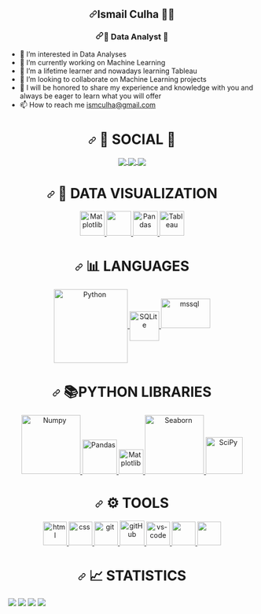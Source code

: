 
</p>
<h2 align="center" dir="auto"><a id="user-content-Hello-I am-Ismail--" class="anchor" aria-hidden="true" href="#Hello-I am-Ismail--"><svg class="octicon octicon-link" viewBox="0 0 16 16" version="1.1" width="16" height="16" aria-hidden="true"><path fill-rule="evenodd" d="M7.775 3.275a.75.75 0 001.06 1.06l1.25-1.25a2 2 0 112.83 2.83l-2.5 2.5a2 2 0 01-2.83 0 .75.75 0 00-1.06 1.06 3.5 3.5 0 004.95 0l2.5-2.5a3.5 3.5 0 00-4.95-4.95l-1.25 1.25zm-4.69 9.64a2 2 0 010-2.83l2.5-2.5a2 2 0 012.83 0 .75.75 0 001.06-1.06 3.5 3.5 0 00-4.95 0l-2.5 2.5a3.5 3.5 0 004.95 4.95l1.25-1.25a.75.75 0 00-1.06-1.06l-1.25 1.25a2 2 0 01-2.83 0z"></path></svg></a>Ismail Culha <g-emoji class="g-emoji" alias="man_scientist" fallback-src="https://github.githubassets.com/images/icons/emoji/unicode/1f468-1f52c.png">👨‍🔬</g-emoji> </h2>
<h3 align="center" dir="auto"><a id="user-content--Data-Analyst -" class="anchor" aria-hidden="true" href="#-Data-Analyst-"><svg class="octicon octicon-link" viewBox="0 0 16 16" version="1.1" width="16" height="16" aria-hidden="true"><path fill-rule="evenodd" d="M7.775 3.275a.75.75 0 001.06 1.06l1.25-1.25a2 2 0 112.83 2.83l-2.5 2.5a2 2 0 01-2.83 0 .75.75 0 00-1.06 1.06 3.5 3.5 0 004.95 0l2.5-2.5a3.5 3.5 0 00-4.95-4.95l-1.25 1.25zm-4.69 9.64a2 2 0 010-2.83l2.5-2.5a2 2 0 012.83 0 .75.75 0 001.06-1.06 3.5 3.5 0 00-4.95 0l-2.5 2.5a3.5 3.5 0 004.95 4.95l1.25-1.25a.75.75 0 00-1.06-1.06l-1.25 1.25a2 2 0 01-2.83 0z"></path></svg></a><g-emoji class="g-emoji" alias="speech_balloon" fallback-src="https://github.githubassets.com/images/icons/emoji/unicode/1f4ac.png">💬</g-emoji> Data Analyst <g-emoji class="g-emoji" alias="speech_balloon" fallback-src="https://github.githubassets.com/images/icons/emoji/unicode/1f4ac.png">💬</g-emoji></h3>
<ul dir="auto">
<li><g-emoji class="g-emoji" alias="eyes" fallback-src="https://github.githubassets.com/images/icons/emoji/unicode/1f440.png">👀</g-emoji> I’m interested in Data Analyses</li>
<li><g-emoji class="g-emoji" alias="telescope" fallback-src="https://github.githubassets.com/images/icons/emoji/unicode/1f52d.png">🔭</g-emoji> I’m currently working on Machine Learning</li>
<li><g-emoji class="g-emoji" alias="seedling" fallback-src="https://github.githubassets.com/images/icons/emoji/unicode/1f331.png">🌱</g-emoji> I’m a lifetime learner and nowadays learning Tableau </li>
<li><g-emoji class="g-emoji" alias="revolving_hearts" fallback-src="https://github.githubassets.com/images/icons/emoji/unicode/1f49e.png">💞️</g-emoji> I’m looking to collaborate on Machine Learning projects</li>
<li><g-emoji class="g-emoji" alias="speech_balloon" fallback-src="https://github.githubassets.com/images/icons/emoji/unicode/1f4ac.png">💬</g-emoji> I will be honored to share my experience and knowledge with you and always be eager to learn what you will offer</li>
<li><g-emoji class="g-emoji" alias="mailbox" fallback-src="https://github.githubassets.com/images/icons/emoji/unicode/1f4eb.png">📫</g-emoji> How to reach me <a href="mailto:ismculha@gmail.com">ismculha@gmail.com</a></li>
</ul>
<div align="center" dir="auto"> <h1 align="center" dir="auto"><a id="user-content---social--" class="anchor" aria-hidden="true" href="#--social--"><svg class="octicon octicon-link" viewBox="0 0 16 16" version="1.1" width="16" height="16" aria-hidden="true"><path fill-rule="evenodd" d="M7.775 3.275a.75.75 0 001.06 1.06l1.25-1.25a2 2 0 112.83 2.83l-2.5 2.5a2 2 0 01-2.83 0 .75.75 0 00-1.06 1.06 3.5 3.5 0 004.95 0l2.5-2.5a3.5 3.5 0 00-4.95-4.95l-1.25 1.25zm-4.69 9.64a2 2 0 010-2.83l2.5-2.5a2 2 0 012.83 0 .75.75 0 001.06-1.06 3.5 3.5 0 00-4.95 0l-2.5 2.5a3.5 3.5 0 004.95 4.95l1.25-1.25a.75.75 0 00-1.06-1.06l-1.25 1.25a2 2 0 01-2.83 0z"></path></svg></a> <g-emoji class="g-emoji" alias="man" fallback-src="https://github.githubassets.com/images/icons/emoji/unicode/1f468.png">👨</g-emoji> SOCIAL <g-emoji class="g-emoji" alias="woman" fallback-src="https://github.githubassets.com/images/icons/emoji/unicode/1f469.png">👩</g-emoji> </h1> </div>
<p align="center" dir="auto">
<a href="https://www.linkedin.com/in/ismail-culha/" rel="nofollow">
  <img align="center" src="https://camo.githubusercontent.com/a493f6833f99fb3c85788d6d9305e6b7a42b838e5ee5d138fd9a8214a7e77472/68747470733a2f2f696d672e736869656c64732e696f2f62616467652f6c696e6b6564696e2d2532333030373742352e7376673f267374796c653d666f722d7468652d6261646765266c6f676f3d6c696e6b6564696e266c6f676f436f6c6f723d7768697465" data-canonical-src="https://img.shields.io/badge/linkedin-%230077B5.svg?&amp;style=for-the-badge&amp;logo=linkedin&amp;logoColor=white" style="max-width: 100%;">
</a>
<a href="mailto:ismculha@gmail.com">  
  <img align="center" src="https://camo.githubusercontent.com/b010174bf1db503c35a1e9ca24ca85ccf11ba79f0db19e3ce7bab1a86e8b9616/68747470733a2f2f696d672e736869656c64732e696f2f62616467652f676d61696c2d6631663266362e7376673f267374796c653d666f722d7468652d6261646765266c6f676f3d676d61696c266c6f676f436f6c6f723d726564" data-canonical-src="https://img.shields.io/badge/gmail-f1f2f6.svg?&amp;style=for-the-badge&amp;logo=gmail&amp;logoColor=red" style="max-width: 100%;">
</a>
<a href="https://medium.com/" rel="nofollow">
  <img align="center" src="https://camo.githubusercontent.com/7848a11c0890b40f0c7ef42b8a3ddb41d343b5705d18cf2ae8d4a3fdad63993a/68747470733a2f2f696d672e736869656c64732e696f2f62616467652f2532302d6d656469756d2d626c61636b3f267374796c653d666f722d7468652d6261646765266c6f676f436f6c6f723d7768697465" data-canonical-src="https://img.shields.io/badge/%20-medium-black?&amp;style=for-the-badge&amp;logoColor=white" style="max-width: 100%;">
</a>
</p>
<div align="center" dir="auto"> <h1 align="center" dir="auto"><a id="user-content--see_no_evil-data-visualization-" class="anchor" aria-hidden="true" href="#-see_no_evil-data-visualization-"><svg class="octicon octicon-link" viewBox="0 0 16 16" version="1.1" width="16" height="16" aria-hidden="true"><path fill-rule="evenodd" d="M7.775 3.275a.75.75 0 001.06 1.06l1.25-1.25a2 2 0 112.83 2.83l-2.5 2.5a2 2 0 01-2.83 0 .75.75 0 00-1.06 1.06 3.5 3.5 0 004.95 0l2.5-2.5a3.5 3.5 0 00-4.95-4.95l-1.25 1.25zm-4.69 9.64a2 2 0 010-2.83l2.5-2.5a2 2 0 012.83 0 .75.75 0 001.06-1.06 3.5 3.5 0 00-4.95 0l-2.5 2.5a3.5 3.5 0 004.95 4.95l1.25-1.25a.75.75 0 00-1.06-1.06l-1.25 1.25a2 2 0 01-2.83 0z"></path></svg></a> <g-emoji class="g-emoji" alias="see_no_evil" fallback-src="https://github.githubassets.com/images/icons/emoji/unicode/1f648.png">🙈</g-emoji> DATA VISUALIZATION </h1> </div>
<p align="center" dir="auto">
<a href="#"> <img src="https://camo.githubusercontent.com/e831a700168b5ff30b188460860ab1fc1effa969b23413d3a0fcb2a2dad7a69a/68747470733a2f2f6d6174706c6f746c69622e6f72672f737461626c652f5f7374617469632f6c6f676f325f636f6d707265737365642e737667" alt="Matplotlib" height="50" data-canonical-src="https://matplotlib.org/stable/_static/logo2_compressed.svg" style="max-width: 100%;"> </a>
<a href="#"> <img src="https://camo.githubusercontent.com/bb7c2b8c732065da2b9d6cee6266ae2e07fb1188921e551948517bcb9e14503a/68747470733a2f2f736561626f726e2e7079646174612e6f72672f5f7374617469632f6c6f676f2d776964652d6c6967687462672e737667" height="50" data-canonical-src="https://seaborn.pydata.org/_static/logo-wide-lightbg.svg" style="max-width: 100%;"> </a>
<a href="#"> <img src="https://camo.githubusercontent.com/d5eb4be3db9888e7be9b1ed3ce56fa6eac62a499debc98776259c2fec34d1198/68747470733a2f2f75706c6f61642e77696b696d656469612e6f72672f77696b6970656469612f636f6d6d6f6e732f7468756d622f652f65642f50616e6461735f6c6f676f2e7376672f3235363070782d50616e6461735f6c6f676f2e7376672e706e67" alt="Pandas" height="50" data-canonical-src="https://upload.wikimedia.org/wikipedia/commons/thumb/e/ed/Pandas_logo.svg/2560px-Pandas_logo.svg.png" style="max-width: 100%;"> </a>
<a href="#"> <img src="https://camo.githubusercontent.com/4cae71f301bd821227c25be8a4cb7dac754ca0fd680c6999d2cf161a173e1c67/68747470733a2f2f7777772e7461626c6561752e636f6d2f73697465732f64656661756c742f66696c65732f70616765732f7461626c6561756c6f676f5f686967687265732e706e67" alt="Tableau" height="50" data-canonical-src="https://www.tableau.com/sites/default/files/pages/tableaulogo_highres.png" style="max-width: 100%;"> </a>
</p>
<div align="center" dir="auto"> <h1 align="center" dir="auto"><a id="user-content--bar_chart-languages-" class="anchor" aria-hidden="true" href="#-bar_chart-languages-"><svg class="octicon octicon-link" viewBox="0 0 16 16" version="1.1" width="16" height="16" aria-hidden="true"><path fill-rule="evenodd" d="M7.775 3.275a.75.75 0 001.06 1.06l1.25-1.25a2 2 0 112.83 2.83l-2.5 2.5a2 2 0 01-2.83 0 .75.75 0 00-1.06 1.06 3.5 3.5 0 004.95 0l2.5-2.5a3.5 3.5 0 00-4.95-4.95l-1.25 1.25zm-4.69 9.64a2 2 0 010-2.83l2.5-2.5a2 2 0 012.83 0 .75.75 0 001.06-1.06 3.5 3.5 0 00-4.95 0l-2.5 2.5a3.5 3.5 0 004.95 4.95l1.25-1.25a.75.75 0 00-1.06-1.06l-1.25 1.25a2 2 0 01-2.83 0z"></path></svg></a> <g-emoji class="g-emoji" alias="bar_chart" fallback-src="https://github.githubassets.com/images/icons/emoji/unicode/1f4ca.png">📊</g-emoji> LANGUAGES </h1> </div>
<p align="center" dir="auto">
<a href="#"> <img align="center" src="https://camo.githubusercontent.com/5a55cd56549f70ca201f50a45c28c9cb71c4da525954eb15bc30fd15b3daf329/68747470733a2f2f646f776e6c6f61642e6c6f676f2e77696e652f6c6f676f2f507974686f6e5f2870726f6772616d6d696e675f6c616e6775616765292f507974686f6e5f2870726f6772616d6d696e675f6c616e6775616765292d4c6f676f2e77696e652e706e67" alt="Python" width="150" data-canonical-src="https://download.logo.wine/logo/Python_(programming_language)/Python_(programming_language)-Logo.wine.png" style="max-width: 100%;"> </a>
<a href="#"> <img align="center" src="https://camo.githubusercontent.com/bb1e9886150d04aa754cf69589aa360485586eef1a5a223a8a2a2594f7403ead/68747470733a2f2f75706c6f61642e77696b696d656469612e6f72672f77696b6970656469612f636f6d6d6f6e732f7468756d622f332f33382f53514c6974653337302e7376672f3132303070782d53514c6974653337302e7376672e706e67" alt="SQLite" height="60" data-canonical-src="https://upload.wikimedia.org/wikipedia/commons/thumb/3/38/SQLite370.svg/1200px-SQLite370.svg.png" style="max-width: 100%;"> </a>
<a href="https://www.microsoft.com/en-us/sql-server" rel="nofollow"> <img src="https://camo.githubusercontent.com/42dfd0950d93092d82d677877fe87d5bab1e2acccc1110bf0f9dd755988ccb7e/68747470733a2f2f7777772e7376677265706f2e636f6d2f73686f772f3330333232392f6d6963726f736f66742d73716c2d7365727665722d6c6f676f2e737667" alt="mssql" width="100" height="60" data-canonical-src="https://www.svgrepo.com/show/303229/microsoft-sql-server-logo.svg" style="max-width: 100%;">
</a></p><a href="https://www.microsoft.com/en-us/sql-server" rel="nofollow">
</a><div align="center" dir="auto"><a href="https://www.microsoft.com/en-us/sql-server" rel="nofollow"> </a><h1 align="center" dir="auto"><a href="https://www.microsoft.com/en-us/sql-server" rel="nofollow"></a><a id="user-content--bookspython-libraries-" class="anchor" aria-hidden="true" href="#-bookspython-libraries-"><svg class="octicon octicon-link" viewBox="0 0 16 16" version="1.1" width="16" height="16" aria-hidden="true"><path fill-rule="evenodd" d="M7.775 3.275a.75.75 0 001.06 1.06l1.25-1.25a2 2 0 112.83 2.83l-2.5 2.5a2 2 0 01-2.83 0 .75.75 0 00-1.06 1.06 3.5 3.5 0 004.95 0l2.5-2.5a3.5 3.5 0 00-4.95-4.95l-1.25 1.25zm-4.69 9.64a2 2 0 010-2.83l2.5-2.5a2 2 0 012.83 0 .75.75 0 001.06-1.06 3.5 3.5 0 00-4.95 0l-2.5 2.5a3.5 3.5 0 004.95 4.95l1.25-1.25a.75.75 0 00-1.06-1.06l-1.25 1.25a2 2 0 01-2.83 0z"></path></svg></a> <g-emoji class="g-emoji" alias="books" fallback-src="https://github.githubassets.com/images/icons/emoji/unicode/1f4da.png">📚</g-emoji>PYTHON LIBRARIES </h1> </div>
<p align="center" dir="auto"><a href="https://www.microsoft.com/en-us/sql-server" rel="nofollow">
</a><a href="#"> <img src="https://camo.githubusercontent.com/e6c73b3acb29901114824790c231fa618a60328afe64b1e605385aac665671e0/68747470733a2f2f6e756d70792e6f72672f646f632f737461626c652f5f7374617469632f6e756d70796c6f676f2e737667" alt="Numpy" width="120" data-canonical-src="https://numpy.org/doc/stable/_static/numpylogo.svg" style="max-width: 100%;"> </a>
<a href="#"> <img src="https://camo.githubusercontent.com/d5eb4be3db9888e7be9b1ed3ce56fa6eac62a499debc98776259c2fec34d1198/68747470733a2f2f75706c6f61642e77696b696d656469612e6f72672f77696b6970656469612f636f6d6d6f6e732f7468756d622f652f65642f50616e6461735f6c6f676f2e7376672f3235363070782d50616e6461735f6c6f676f2e7376672e706e67" alt="Pandas" height="70" data-canonical-src="https://upload.wikimedia.org/wikipedia/commons/thumb/e/ed/Pandas_logo.svg/2560px-Pandas_logo.svg.png" style="max-width: 100%;"> </a>
<a href="#"> <img src="https://camo.githubusercontent.com/e831a700168b5ff30b188460860ab1fc1effa969b23413d3a0fcb2a2dad7a69a/68747470733a2f2f6d6174706c6f746c69622e6f72672f737461626c652f5f7374617469632f6c6f676f325f636f6d707265737365642e737667" alt="Matplotlib" height="50" data-canonical-src="https://matplotlib.org/stable/_static/logo2_compressed.svg" style="max-width: 100%;"> </a>
<a href="#"> <img src="https://camo.githubusercontent.com/bb7c2b8c732065da2b9d6cee6266ae2e07fb1188921e551948517bcb9e14503a/68747470733a2f2f736561626f726e2e7079646174612e6f72672f5f7374617469632f6c6f676f2d776964652d6c6967687462672e737667" alt="Seaborn" width="120" data-canonical-src="https://seaborn.pydata.org/_static/logo-wide-lightbg.svg" style="max-width: 100%;"> </a>
<a href="#"> <img src="https://camo.githubusercontent.com/24cd38020a5e33a424008bdcadf8119e2f4115d531a60e5cfb860f6e0986df3e/68747470733a2f2f73636970792e6f72672f696d616765732f6c6f676f2e737667" alt="SciPy" width="75" data-canonical-src="https://scipy.org/images/logo.svg" style="max-width: 100%;"> </a>
</p>
<div align="center" dir="auto"> <h1 align="center" dir="auto"><a id="user-content---tools-" class="anchor" aria-hidden="true" href="#--tools-"><svg class="octicon octicon-link" viewBox="0 0 16 16" version="1.1" width="16" height="16" aria-hidden="true"><path fill-rule="evenodd" d="M7.775 3.275a.75.75 0 001.06 1.06l1.25-1.25a2 2 0 112.83 2.83l-2.5 2.5a2 2 0 01-2.83 0 .75.75 0 00-1.06 1.06 3.5 3.5 0 004.95 0l2.5-2.5a3.5 3.5 0 00-4.95-4.95l-1.25 1.25zm-4.69 9.64a2 2 0 010-2.83l2.5-2.5a2 2 0 012.83 0 .75.75 0 001.06-1.06 3.5 3.5 0 00-4.95 0l-2.5 2.5a3.5 3.5 0 004.95 4.95l1.25-1.25a.75.75 0 00-1.06-1.06l-1.25 1.25a2 2 0 01-2.83 0z"></path></svg></a> <g-emoji class="g-emoji" alias="gear" fallback-src="https://github.githubassets.com/images/icons/emoji/unicode/2699.png">⚙</g-emoji> TOOLS </h1> </div>
<p align="center" dir="auto">
 <a href="#"> <img src="https://user-images.githubusercontent.com/94930605/160258641-8ae74778-b44c-4767-a777-e5ece56b29f8.png" alt="html" height="48" style="max-width: 100%;"> </a>
 <a href="#"> <img src="https://user-images.githubusercontent.com/94930605/160258671-03184473-a73b-4c7a-865c-4bc4a3864fcc.png" alt="css" height="48" style="max-width: 100%;"> </a>
 <a href="#"> <img src="https://camo.githubusercontent.com/fbfcb9e3dc648adc93bef37c718db16c52f617ad055a26de6dc3c21865c3321d/68747470733a2f2f7777772e766563746f726c6f676f2e7a6f6e652f6c6f676f732f6769742d73636d2f6769742d73636d2d69636f6e2e737667" alt="git" height="48" style="max-width: 100%;"> </a>
<a href="#"> <img src="https://camo.githubusercontent.com/fb8f0070ec02bc94948f0a40a33d858f54c1c5c08b536f7daea3709f20f3de87/68747470733a2f2f6769746875622e6769746875626173736574732e636f6d2f696d616765732f6d6f64756c65732f6c6f676f735f706167652f4f63746f6361742e706e67" alt="gitHub" height="50" data-canonical-src="https://github.githubassets.com/images/modules/logos_page/Octocat.png" style="max-width: 100%;"> </a>
 <a href="#"> <img src="https://camo.githubusercontent.com/1979a47caf89328f070a5a2b9d682a5b55763557cf8488e4521ac328370c02c3/68747470733a2f2f7777772e706e676974656d2e636f6d2f70696d67732f6d2f38302d3830303936385f7673636f64652d76697375616c2d73747564696f2d6c6f676f2d706e672d7472616e73706172656e742d706e672e706e67" alt="vs-code" height="48" data-canonical-src="https://www.pngitem.com/pimgs/m/80-800968_vscode-visual-studio-logo-png-transparent-png.png" style="max-width: 100%;"> </a>
 <a href="#"> <img src="https://user-images.githubusercontent.com/94930605/160258720-2a39e2f4-cb61-4b1a-9303-db050ffaa003.png" height="48" style="max-width: 100%;"> </a>
 <a href="#"> <img src="https://camo.githubusercontent.com/e2b80487eca533c3bd739c4c9ca6873a11db351d69d23eff2abf16ca8f03efe1/68747470733a2f2f696d672e736869656c64732e696f2f62616467652f6a6972612d3165393066662e7376673f267374796c653d666f722d7468652d6261646765266c6f676f3d6a697261266c6f676f436f6c6f723d7768697465" height="48" data-canonical-src="https://img.shields.io/badge/jira-1e90ff.svg?&amp;style=for-the-badge&amp;logo=jira&amp;logoColor=white" style="max-width: 100%;"> </a>
</p>
<div align="center" dir="auto"> <h1 align="center" dir="auto"><a id="user-content--chart_with_upwards_trend-statistics-" class="anchor" aria-hidden="true" href="#-chart_with_upwards_trend-statistics-"><svg class="octicon octicon-link" viewBox="0 0 16 16" version="1.1" width="16" height="16" aria-hidden="true"><path fill-rule="evenodd" d="M7.775 3.275a.75.75 0 001.06 1.06l1.25-1.25a2 2 0 112.83 2.83l-2.5 2.5a2 2 0 01-2.83 0 .75.75 0 00-1.06 1.06 3.5 3.5 0 004.95 0l2.5-2.5a3.5 3.5 0 00-4.95-4.95l-1.25 1.25zm-4.69 9.64a2 2 0 010-2.83l2.5-2.5a2 2 0 012.83 0 .75.75 0 001.06-1.06 3.5 3.5 0 00-4.95 0l-2.5 2.5a3.5 3.5 0 004.95 4.95l1.25-1.25a.75.75 0 00-1.06-1.06l-1.25 1.25a2 2 0 01-2.83 0z"></path></svg></a> <g-emoji class="g-emoji" alias="chart_with_upwards_trend" fallback-src="https://github.githubassets.com/images/icons/emoji/unicode/1f4c8.png">📈</g-emoji> STATISTICS </h1> </div>

![](https://github-readme-stats.vercel.app/apiusername=ismailculha&theme=gruvbox&hide_border=false&include_all_commits=true&count_private=true)
![](https://github-readme-streak-stats.herokuapp.com/?user=ismailculha&theme=gruvbox&hide_border=false)
![](https://github-readme-stats.vercel.app/api/top-langs/?username=ismailculha&theme=gruvbox&hide_border=false&include_all_commits=true&count_private=true&layout=compact)
[![](https://visitcount.itsvg.in/api?id=ismailculha&icon=0&color=2)](https://visitcount.itsvg.in)
